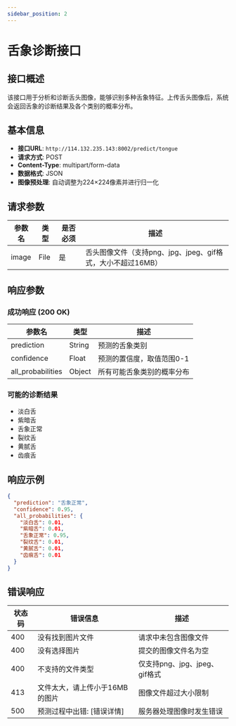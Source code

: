 ```yaml
---
sidebar_position: 2
---
```


# 舌象诊断接口

## 接口概述

该接口用于分析和诊断舌头图像，能够识别多种舌象特征。上传舌头图像后，系统会返回舌象的诊断结果及各个类别的概率分布。

## 基本信息

- **接口URL**: `http://114.132.235.143:8002/predict/tongue`
- **请求方式**: POST
- **Content-Type**: multipart/form-data
- **数据格式**: JSON
- **图像预处理**: 自动调整为224×224像素并进行归一化

## 请求参数

| 参数名 | 类型 | 是否必须 | 描述                                                        |
| ------ | ---- | -------- | ----------------------------------------------------------- |
| image  | File | 是       | 舌头图像文件（支持png、jpg、jpeg、gif格式，大小不超过16MB） |

## 响应参数

### 成功响应 (200 OK)

| 参数名            | 类型   | 描述                       |
| ----------------- | ------ | -------------------------- |
| prediction        | String | 预测的舌象类别             |
| confidence        | Float  | 预测的置信度，取值范围0-1  |
| all_probabilities | Object | 所有可能舌象类别的概率分布 |

### 可能的诊断结果

- 淡白舌
- 紫暗舌
- 舌象正常
- 裂纹舌
- 黄腻舌
- 齿痕舌


## 响应示例

```json
{
  "prediction": "舌象正常",
  "confidence": 0.95,
  "all_probabilities": {
    "淡白舌": 0.01,
    "紫暗舌": 0.01,
    "舌象正常": 0.95,
    "裂纹舌": 0.01,
    "黄腻舌": 0.01,
    "齿痕舌": 0.01
  }
}
```

## 错误响应

| 状态码 | 错误信息                       | 描述                          |
| ------ | ------------------------------ | ----------------------------- |
| 400    | 没有找到图片文件               | 请求中未包含图像文件          |
| 400    | 没有选择图片                   | 提交的图像文件名为空          |
| 400    | 不支持的文件类型               | 仅支持png、jpg、jpeg、gif格式 |
| 413    | 文件太大，请上传小于16MB的图片 | 图像文件超过大小限制          |
| 500    | 预测过程中出错: [错误详情]     | 服务器处理图像时发生错误      |
